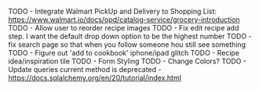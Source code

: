 TODO - Integrate Walmart PickUp and Delivery to Shopping List: https://www.walmart.io/docs/opd/catalog-service/grocery-introduction
TODO - Allow user to reorder recipe images
TODO - Fix edit recipe add step. I want the default drop down option to be the highest number
TODO - fix search page so that when you follow someone hou still see something
TODO - Figure out 'add to cookbook' iphone/ipad glitch
TODO - Recipe idea/inspiration tile
TODO - Form Styling
TODO - Change Colors?
TODO - Update queries current method is deprecated - https://docs.sqlalchemy.org/en/20/tutorial/index.html

